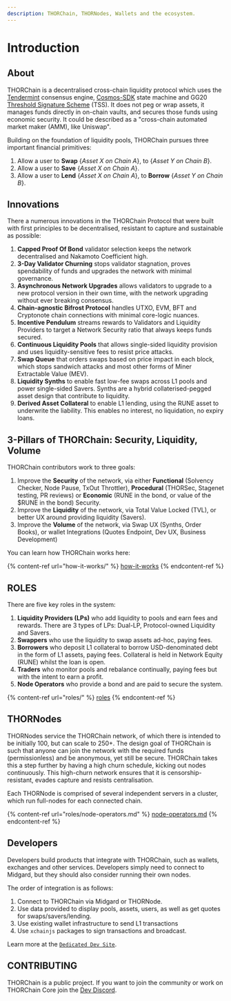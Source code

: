 ```yaml
---
description: THORChain, THORNodes, Wallets and the ecosystem.
---
```


# Introduction

## About

THORChain is a decentralised cross-chain liquidity protocol which uses the [Tendermint](https://tendermint.com/) consensus engine, [Cosmos-SDK](https://cosmos.network/) state machine and GG20 [Threshold Signature Scheme](https://eprint.iacr.org/2019/114.pdf) (TSS). It does not peg or wrap assets, it manages funds directly in on-chain vaults, and secures those funds using economic security. It could be described as a "cross-chain automated market maker (AMM), like Uniswap".&#x20;

Building on the foundation of liquidity pools, THORChain pursues three important financial primitives:

1. Allow a user to **Swap** {_Asset X on Chain A_}, to {_Asset Y on Chain B_}.&#x20;
2. Allow a user to **Save** {_Asset X on Chain A_}.
3. Allow a user to **Lend** {_Asset X on Chain A_}, to **Borrow** {_Asset Y on Chain B_}.&#x20;

## Innovations

There a numerous innovations in the THORChain Protocol that were built with first principles to be decentralised, resistant to capture and sustainable as possible:

1. **Capped Proof Of Bond** validator selection keeps the network decentralised and Nakamoto Coefficient high.&#x20;
2. **3-Day Validator Churning** stops validator stagnation, proves spendability of funds and upgrades the network with minimal governance.&#x20;
3. **Asynchronous Network Upgrades** allows validators to upgrade to a new protocol version in their own time, with the network upgrading without ever breaking consensus.&#x20;
4. **Chain-agnostic Bifrost Protocol** handles UTXO, EVM, BFT and Cryptonote chain connections with minimal core-logic nuances.&#x20;
5. **Incentive Pendulum** streams rewards to Validators and Liquidity Providers to target a Network Security ratio that always keeps funds secured.&#x20;
6. **Continuous Liquidity Pools** that allows single-sided liquidity provision and uses liquidity-sensitive fees to resist price attacks.
7. **Swap Queue** that orders swaps based on price impact in each block, which stops sandwich attacks and most other forms of Miner Extractable Value (MEV).&#x20;
8. **Liquidity Synths** to enable fast low-fee swaps across L1 pools and power single-sided Savers. Synths are a hybrid collaterised-pegged asset design that contribute to liquidity.&#x20;
9. **Derived Asset Collateral** to enable L1 lending, using the RUNE asset to underwrite the liability. This enables no interest, no liquidation, no expiry loans.&#x20;

## 3-Pillars of THORChain: Security, Liquidity, Volume

THORChain contributors work to three goals:

1. Improve the **Security** of the network, via either **Functional** (Solvency Checker, Node Pause, TxOut Throttler), **Procedural** (THORSec, Stagenet testing, PR reviews) or **Economic** (RUNE in the bond, or value of the $RUNE in the bond) Security.&#x20;
2. Improve the **Liquidity** of the network, via Total Value Locked (TVL), or better UX around providing liquidity (Savers).&#x20;
3. Improve the **Volume** of the network, via Swap UX (Synths, Order Books), or wallet Integrations (Quotes Endpoint, Dev UX, Business Development)

You can learn how THORChain works here:

{% content-ref url="how-it-works/" %}
[how-it-works](how-it-works/)
{% endcontent-ref %}

## ROLES

There are five key roles in the system:

1. **Liquidity Providers (LPs)** who add liquidity to pools and earn fees and rewards. There are 3 types of LPs: Dual-LP, Protocol-owned Liquidity and Savers.&#x20;
2. **Swappers** who use the liquidity to swap assets ad-hoc, paying fees.
3. **Borrowers** who deposit L1 collateral to borrow USD-denominated debt in the form of L1 assets, paying fees. Collateral is held in Network Equity (RUNE) whilst the loan is open.&#x20;
4. **Traders** who monitor pools and rebalance continually, paying fees but with the intent to earn a profit.
5. **Node Operators** who provide a bond and are paid to secure the system.

{% content-ref url="roles/" %}
[roles](roles/)
{% endcontent-ref %}

## THORNodes

THORNodes service the THORChain network, of which there is intended to be initially 100, but can scale to 250+. The design goal of THORChain is such that anyone can join the network with the required funds (permissionless) and be anonymous, yet still be secure. THORChain takes this a step further by having a high churn schedule, kicking out nodes continuously. This high-churn network ensures that it is censorship-resistant, evades capture and resists centralisation.

Each THORNode is comprised of several independent servers in a cluster, which run full-nodes for each connected chain.&#x20;

{% content-ref url="roles/node-operators.md" %}
[node-operators.md](roles/node-operators.md)
{% endcontent-ref %}

## Developers

Developers build products that integrate with THORChain, such as wallets, exchanges and other services. Developers simply need to connect to Midgard, but they should also consider running their own nodes.

The order of integration is as follows:

1. Connect to THORChain via Midgard or THORNode.
2. Use data provided to display pools, assets, users, as well as get quotes for swaps/savers/lending.
3. Use existing wallet infrastructure to send L1 transactions
4. Use `xchainjs` packages to sign transactions and broadcast.

Learn more at the [`Dedicated Dev Site`](https://dev.thorchain.org/thorchain-dev/).

## CONTRIBUTING

THORChain is a public project. If you want to join the community or work on THORChain Core join the [Dev Discord](https://discord.gg/kvZhpEtHAw).
